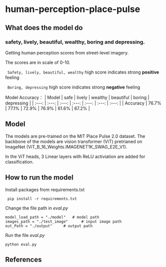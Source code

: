 # human-perception-place-pulse

## What does the model do
### safety, lively, beautiful, wealthy, boring and depressing.
Getting human perception scores from street-level imagery. 

The scores are in scale of 0-10.

` Safety, lively, beautiful, wealthy`  high score indicates strong **positive** feeling

` Boring, depressing`  high score indicates strong **negative** feeling

Model Accuracy：
| Model | safe | lively | wealthy | beautiful | boring | depressing |
| :---: | :---: | :---: | :---: | :---: | :---: | :---: |
| Accuracy | 76.7% | 77.1% | 72.9% | 76.9% | 61.6% | 67.2% |


## Model
The models are pre-trained on the MIT Place Pulse 2.0 dataset. The backbone of the models are vision transformer (ViT) pretrianed on ImageNet (ViT_B_16_Weights.IMAGENET1K_SWAG_E2E_V1). 

In the ViT heads, 3 Linear layers with ReLU activiation are added for classification.



## How to run the model
Install packages from requirements.txt

` pip install -r requirements.txt` 

Change the file path in *eval.py*

```
model_load_path = "./model"   # model path
images_path = "./test_image"      # input image path
out_Path = "./output"     # output path
```
Run the file *eval.py*

`python eval.py`

## References
